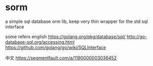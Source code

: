 # sorm
a simple sql database orm lib, keep very thin wrapper for the std sql interface

some refers
english
https://golang.org/pkg/database/sql/
http://go-database-sql.org/accessing.html
https://github.com/golang/go/wiki/SQLInterface

中文
https://segmentfault.com/a/1190000003036452


